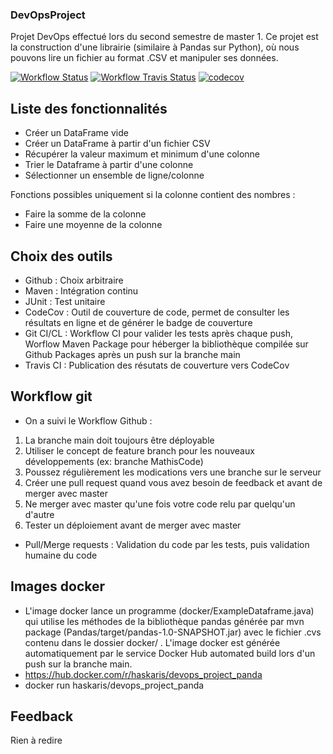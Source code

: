 ### DevOpsProject

Projet DevOps effectué lors du second semestre de master 1. Ce projet est la construction d'une librairie (similaire à Pandas sur Python), où nous pouvons lire un fichier au format .CSV et manipuler ses données.

[![Workflow Status](https://img.shields.io/github/workflow/status/haskaris/DevOpsProject/CI)](https://shields.io/)
[![Workflow Travis Status](https://img.shields.io/travis/com/haskaris/DevOpsProject)](https://travis-ci.com/github/haskaris/DevOpsProject)
[![codecov](https://codecov.io/gh/haskaris/DevOpsProject/branch/main/graph/badge.svg?token=60M0FA5AUW)](https://codecov.io/gh/haskaris/DevOpsProject)

## Liste des fonctionnalités
- Créer un DataFrame vide
- Créer un DataFrame à partir d'un fichier CSV
- Récupérer la valeur maximum et minimum d'une colonne
- Trier le Dataframe à partir d'une colonne
- Sélectionner un ensemble de ligne/colonne

Fonctions possibles uniquement si la colonne contient des nombres :
- Faire la somme de la colonne
- Faire une moyenne de la colonne

## Choix des outils
- Github : Choix arbitraire
- Maven : Intégration continu
- JUnit : Test unitaire
- CodeCov : Outil de couverture de code, permet de consulter les résultats en ligne et de générer le badge de couverture
- Git CI/CL : Workflow CI pour valider les tests après chaque push, Worflow Maven Package pour héberger la bibliothèque compilée sur Github Packages après un push sur la branche main
- Travis CI : Publication des résutats de couverture vers CodeCov

## Workflow git
- On a suivi le Workflow Github :
1. La branche main doit toujours être déployable
2. Utiliser le concept de feature branch pour les nouveaux développements (ex: branche MathisCode)
3. Poussez régulièrement les modications vers une branche sur le serveur
4. Créer une pull request quand vous avez besoin de feedback et avant de merger avec master
5. Ne merger avec master qu'une fois votre code relu par quelqu'un d'autre
6. Tester un déploiement avant de merger avec master

- Pull/Merge requests : Validation du code par les tests, puis validation humaine du code

## Images docker
- L'image docker lance un programme (docker/ExampleDataframe.java) qui utilise les méthodes de la bibliothèque pandas générée par mvn package (Pandas/target/pandas-1.0-SNAPSHOT.jar) avec le fichier .cvs contenu dans le dossier docker/ . L'image docker est générée automatiquement par le service Docker Hub automated build lors d'un push sur la branche main.
- https://hub.docker.com/r/haskaris/devops_project_panda    
- docker run haskaris/devops_project_panda 

## Feedback
Rien à redire

